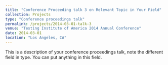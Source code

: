 ```yaml
---
title: "Conference Proceeding talk 3 on Relevant Topic in Your Field"
collection: Projects
type: "Conference proceedings talk"
permalink: /projects/2014-03-01-talk-3
venue: "Testing Institute of America 2014 Annual Conference"
date: 2014-03-01
location: "Los Angeles, CA"
---
```


This is a description of your conference proceedings talk, note the different field in type. You can put anything in this field.
